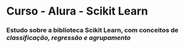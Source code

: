 # Curso - Alura - Scikit Learn

### Estudo sobre a biblioteca Scikit Learn, com conceitos de *classificação, regressão e agrupamento*

